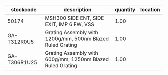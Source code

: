 |stockcode|description|quantity|location|
|---------|-----------|--------|--------|
|50174|MSH300 SIDE ENT, SIDE EXIT, IMP 6 FW, VSS|1.00||
|GA-T312R0U5|Grating Assembly with 1200g/mm, 500nm Blazed Ruled Grating|1.00||
|GA-T306R1U25|Grating Assembly with 600g/mm, 1250nm Blazed Ruled Grating|1.00||
